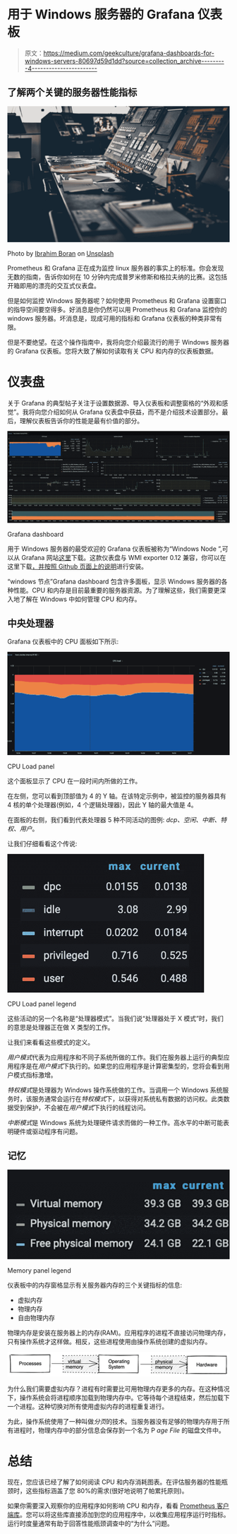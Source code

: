 # 用于 Windows 服务器的 Grafana 仪表板

> 原文：<https://medium.com/geekculture/grafana-dashboards-for-windows-servers-80697d59d1dd?source=collection_archive---------4----------------------->

## 了解两个关键的服务器性能指标

![](img/1269b644e7f57540a1194e7985ba01dd.png)

Photo by [Ibrahim Boran](https://unsplash.com/@ibrahimboran?utm_source=medium&utm_medium=referral) on [Unsplash](https://unsplash.com?utm_source=medium&utm_medium=referral)

Prometheus 和 Grafana 正在成为监控 linux 服务器的事实上的标准。你会发现无数的指南，告诉你如何在 10 分钟内完成普罗米修斯和格拉夫纳的比赛。这包括开箱即用的漂亮的交互式仪表盘。

但是如何监控 Windows 服务器呢？如何使用 Prometheus 和 Grafana 设置窗口的指导空间要空得多。好消息是你仍然可以用 Prometheus 和 Grafana 监控你的 windows 服务器。坏消息是，现成可用的指标和 Grafana 仪表板的种类非常有限。

但是不要绝望。在这个操作指南中，我将向您介绍最流行的用于 Windows 服务器的 Grafana 仪表板。您将大致了解如何读取有关 CPU 和内存的仪表板数据。

# **仪表盘**

关于 Grafana 的典型帖子关注于设置数据源、导入仪表板和调整窗格的“外观和感觉”。我将向您介绍如何从 Grafana 仪表盘中获益，而不是介绍技术设置部分。最后，理解仪表板告诉你的性能是最有价值的部分。

![](img/000b156425e07fd6ef774559625cb355.png)

Grafana dashboard

用于 Windows 服务器的最受欢迎的 Grafana 仪表板被称为“Windows Node ”,可以从 Grafana 网站[这里](https://grafana.com/grafana/dashboards/2129)下载。这款仪表盘与 WMI exporter 0.12 兼容，你可以在这里下载[，并按照 Github 页面上的](https://github.com/prometheus-community/windows_exporter/releases/tag/v0.12.0)[说明](https://github.com/prometheus-community/windows_exporter/tree/v0.12.0)进行安装。

“windows 节点”Grafana dashboard 包含许多面板，显示 Windows 服务器的各种性能。CPU 和内存是目前最重要的服务器资源。为了理解这些，我们需要更深入地了解在 Windows 中如何管理 CPU 和内存。

## 中央处理器

Grafana 仪表板中的 CPU 面板如下所示:

![](img/3355c11f6e6a2e72d6a179e89cf9f69c.png)

CPU Load panel

这个面板显示了 CPU 在一段时间内所做的工作。

在左侧，您可以看到顶部值为 4 的 Y 轴。在该特定示例中，被监控的服务器具有 4 核的单个处理器(例如，4 个逻辑处理器)，因此 Y 轴的最大值是 4。

在面板的右侧，我们看到代表处理器 5 种不同活动的图例: *dcp、空闲、中断、特权、用户*。

让我们仔细看看这个传说:

![](img/3bbef0536eebd4d7be5da0500072c7c0.png)

CPU Load panel legend

这些活动的另一个名称是“处理器模式”。当我们说“处理器处于 X 模式”时，我们的意思是处理器正在做 X 类型的工作。

让我们来看看这些模式的定义。

*用户模式*代表为应用程序和不同子系统所做的工作。我们在服务器上运行的典型应用程序是在*用户模式*下执行的。如果您的应用程序是计算密集型的，您将会看到用户模式指标激增。

*特权模式*是处理器为 Windows 操作系统做的工作。当调用一个 Windows 系统服务时，该服务通常会运行在*特权模式*下，以获得对系统私有数据的访问权。此类数据受到保护，不会被在*用户模式*下执行的线程访问。

*中断模式*是 Windows 系统为处理硬件请求而做的一种工作。高水平的中断可能表明硬件或驱动程序有问题。

## 记忆

![](img/4f906965e920f8157bcc2b1003d633b5.png)

Memory panel legend

仪表板中的内存窗格显示有关服务器内存的三个关键指标的信息:

*   虚拟内存
*   物理内存
*   自由物理内存

物理内存是安装在服务器上的内存(RAM)。应用程序的进程不直接访问物理内存，只有操作系统才这样做。相反，这些进程使用由操作系统创建的虚拟内存。

![](img/89eae6b9c769e0d3f2ad419959ce169a.png)

为什么我们需要虚拟内存？进程有时需要比可用物理内存更多的内存。在这种情况下，操作系统会将进程顺序加载到物理内存中。它等待每个进程结束，然后加载下一个进程。这种切换对所有使用虚拟内存的进程重复进行。

为此，操作系统使用了一种叫做*分页*的技术。当服务器没有足够的物理内存用于所有进程时，物理内存中的部分信息会保存到一个名为 P *age File* 的磁盘文件中。

# 总结

现在，您应该已经了解了如何阅读 CPU 和内存消耗图表。在评估服务器的性能瓶颈时，这些指标涵盖了您 80%的需求(很好地说明了帕累托原则)。

如果你需要深入观察你的应用程序如何影响 CPU 和内存，看看 [Prometheus 客户端库](https://prometheus.io/docs/instrumenting/clientlibs/)。您可以将这些库直接添加到您的应用程序中，以收集应用程序运行时指标。运行时度量通常有助于回答性能瓶颈调查中的“为什么”问题。